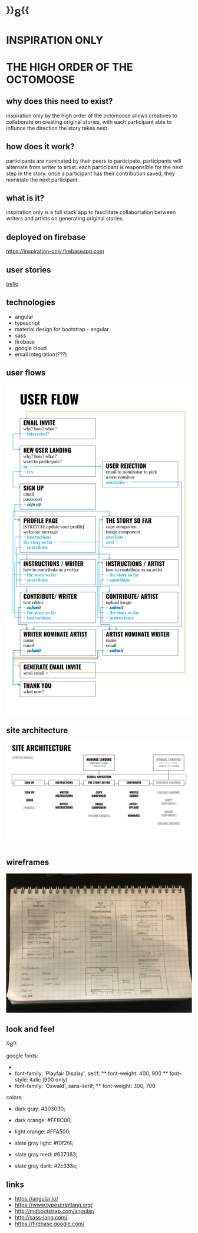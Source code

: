 # <sup>}}</sup>8<sup>{{</sup>
# INSPIRATION ONLY
# THE HIGH ORDER OF THE OCTOMOOSE

## why does this need to exist?
inspiration only by the high order of the octomoose allows creatives to collaborate on creating original stories, with each participant able to influnce the direction the story takes next. 

## how does it work?
participants are nominated by their peers to participate. participants will alternate from writer to artist. each participant is responsible for the next step in the story. once a participant has their contribution saved, they nominate the next participant.

## what is it?
inspiration only is a full stack app to fascilitate collabortation between writers and artists on generating original stories.

## deployed on firebase
https://inspiration-only.firebaseapp.com

## user stories
[trello](https://trello.com/b/6iWEWmYp/project-4-octomoose)

## technologies
* angular
* typescript
* material design for bootstrap - angular
* sass
* firebase
* google cloud
* email integration(???)

## user flows
![user flows](user-flows-1-01.jpg)

## site architecture
![architecture](architecture-1-01.jpg)

## wireframes
![wireframes](project4-wireframes.jpg)

## look and feel
<sup>}}</sup>8<sup>{{</sup>

google fonts:
* <link href="https://fonts.googleapis.com/css?family=Oswald:300,700|Playfair+Display:400,900,900i" rel="stylesheet">
* font-family: 'Playfair Display', serif;
** font-weight: 400, 900
** font-style: italic (900 only)
* font-family: 'Oswald', sans-serif;
** font-weight: 300, 700

colors:
* dark gray: #303030;

* dark orange: #FF8C00;
* light orange: #FFA500;

* slate gray light: #f0f2f4;
* slate gray med: #637383;
* slate gray dark: #2c333a;

## links
* https://angular.io/
* https://www.typescriptlang.org/
* http://mdbootstrap.com/angular/
* http://sass-lang.com/
* https://firebase.google.com/
